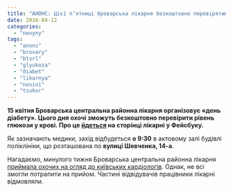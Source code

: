 ```yaml
---
title: "АНОНС: Цієї п’ятниці броварська лікарня безкоштовно перевірятиме рівень цукру в крові"
date: 2016-04-12
categories: 
  - "novyny"
tags: 
  - "anons"
  - "brovary"
  - "btsrl"
  - "glyukoza"
  - "diabet"
  - "likarnya"
  - "novini"
  - "tsukor"
---
```


**15 квітня Броварська центральна районна лікарня організовує «день діабету». Цього дня охочі зможуть безкоштовно перевірити рівень глюкози у крові. Про це [йдеться](https://www.facebook.com/BROVARYCRL/posts/945370155577488) на сторінці лікарні у Фейсбуку.**

Як зазначають медики, захід відбудеться **о 9:30** в актовому залі будівлі поліклініки, що розташована по **вулиці Шевченка, 14-а**.

Нагадаємо, минулого тижня Броварська центральна районна лікарня [приймала охочих на огляд до київських кардіологів](https://mpz.brovary.org/brovarskyh-serdechnykiv-prodovzhat-oglyadaty-kardiology-instytutu-sertsya/). Однак, не всі змогли потрапити на прийом. Частині відвідувачів працівники лікарні відмовляли.

